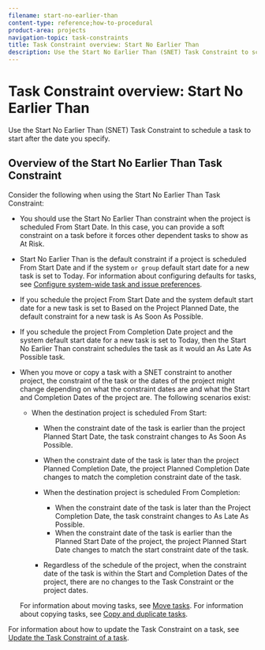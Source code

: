 ```yaml
---
filename: start-no-earlier-than
content-type: reference;how-to-procedural
product-area: projects
navigation-topic: task-constraints
title: Task Constraint overview: Start No Earlier Than
description: Use the Start No Earlier Than (SNET) Task Constraint to schedule a task to start after the date you specify.
---
```


# Task Constraint overview: Start No Earlier Than

Use the Start No Earlier Than (SNET) Task Constraint to schedule a task to start after the date you specify.

## Overview of the Start No Earlier Than Task Constraint

Consider the following when using the Start No Earlier Than Task Constraint:

* You should use the Start No Earlier Than constraint when the project is scheduled From Start Date. In this case, you can provide a soft constraint on a task before it forces other dependent tasks to show as At Risk.
* Start No Earlier Than is the default constraint if a project is scheduled From Start Date and if the system ```or group``` default start date for a new task is set to Today. For information about configuring defaults for tasks, see [Configure system-wide task and issue preferences](../../../administration-and-setup/set-up-workfront/configure-system-defaults/set-task-issue-preferences.md).

* If you schedule the project From Start Date and the system default start date for a new task is set to Based on the Project Planned Date, the default constraint for a new task is As Soon As Possible. 
* If you schedule the project From Completion Date project and the system default start date for a new task is set to Today, then the Start No Earlier Than constraint schedules the task as it would an As Late As Possible task. 
* When you move or copy a task with a SNET constraint to another project, the constraint of the task or the dates of the project might change depending on what the constraint dates are and what the Start and Completion Dates of the project are. The following scenarios exist:

   * When the destination project is scheduled From Start:

      * When the constraint date of the task is earlier than the project Planned Start Date, the task constraint changes to As Soon As Possible. 
      * When the constraint date of the task is later than the project Planned Completion Date, the project Planned Completion Date changes to match the completion constraint date of the task.

      * When the destination project is scheduled From Completion:

         * When the constraint date of the task is later than the Project Completion Date, the task constraint changes to As Late As Possible. 
         * When the constraint date of the task is earlier than the Planned Start Date of the project, the project Planned Start Date changes to match the start constraint date of the task.

      * Regardless of the schedule of the project, when the constraint date of the task is within the Start and Completion Dates of the project, there are no changes to the Task Constraint or the project dates.

  For information about moving tasks, see [Move tasks](../../../manage-work/tasks/manage-tasks/move-tasks.md). For information about copying tasks, see [Copy and duplicate tasks](../../../manage-work/tasks/manage-tasks/copy-and-duplicate-tasks.md).

For information about how to update the Task&nbsp;Constraint on a task, see [Update the Task Constraint of a task](../../../manage-work/tasks/task-constraints/update-task-constraint-of-task.md).

<!--
<div data-mc-conditions="QuicksilverOrClassic.Draft mode">
<h2><a name="using-SNET"></a>Use the Start No Earlier Than Task Constraint</h2>
<p>To update the Task Constraint to Start No Later Than:</p>
<ol>
<li value="1">Go to a task whose Task Constraint you want to update.</li>
<li value="2"> Click <strong>Edit Task</strong>. </li>
<li value="3">In the <strong>Overview</strong> section, expand the <strong>Task Constraint</strong> drop-down menu.</li>
<li value="4"> <p>Select <strong>Start No Earlier Than</strong>.</p> <p>  </p> </li>
<li value="5"> <p>Specify a <strong>Planned Start Date</strong>.</p> <p>This is the date by which the task must start, and not earlier than this date. </p> </li>
<li value="6">Click <strong>Save Changes</strong>.</li>
</ol>
</div>
-->

